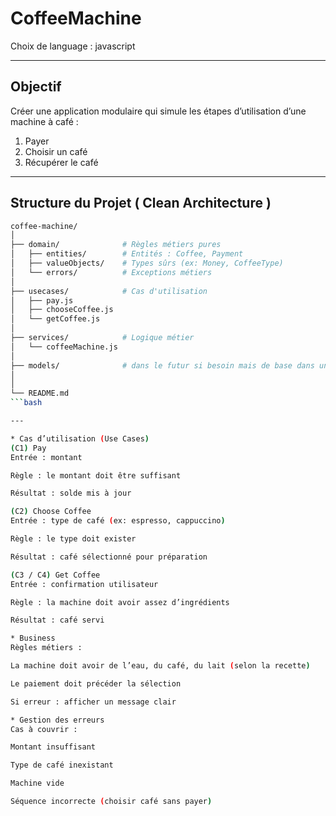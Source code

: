 #  CoffeeMachine
Choix de language : javascript 

---

##  Objectif

Créer une application modulaire qui simule les étapes d’utilisation d’une machine à café :
1. Payer
2. Choisir un café
3. Récupérer le café

---

##  Structure du Projet ( Clean Architecture )

```bash
coffee-machine/
│
├── domain/              # Règles métiers pures
│   ├── entities/        # Entités : Coffee, Payment
│   ├── valueObjects/    # Types sûrs (ex: Money, CoffeeType)
│   └── errors/          # Exceptions métiers
│
├── usecases/            # Cas d'utilisation
│   ├── pay.js           
│   ├── chooseCoffee.js 
│   └── getCoffee.js     
│
├── services/            # Logique métier 
│   └── coffeeMachine.js
│
├── models/              # dans le futur si besoin mais de base dans un clean architecture
│
│
└── README.md
```bash

---

* Cas d’utilisation (Use Cases)
(C1) Pay
Entrée : montant

Règle : le montant doit être suffisant

Résultat : solde mis à jour

(C2) Choose Coffee
Entrée : type de café (ex: espresso, cappuccino)

Règle : le type doit exister

Résultat : café sélectionné pour préparation

(C3 / C4) Get Coffee
Entrée : confirmation utilisateur

Règle : la machine doit avoir assez d’ingrédients

Résultat : café servi

* Business
Règles métiers :

La machine doit avoir de l’eau, du café, du lait (selon la recette)

Le paiement doit précéder la sélection

Si erreur : afficher un message clair

* Gestion des erreurs
Cas à couvrir :

Montant insuffisant

Type de café inexistant

Machine vide

Séquence incorrecte (choisir café sans payer)
